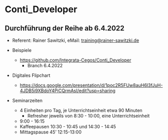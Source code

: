# Conti_Developer

## Durchführung der Reihe ab 6.4.2022

* Referent: Rainer Sawitzki, eMail: training@rainer-sawitzki.de

* Beispiele
  * https://github.com/Integrata-Cegos/Conti_Developer
    *  Branch 6.4.2022
    
* Digitales Flipchart
  * https://docs.google.com/presentation/d/1poc2R5FUw8auH6l3fJuH-4JDB5i9XBdoY4PiCQrmAsI/edit?usp=sharing
  
* Seminarzeiten
  * 4 Einheiten pro Tag, je Unterrichtseinheit etwa 90 Minuten
    * Refresher jeweils von 8:30 - 10:00, eine Unterrichtseinheit
  * 9:00 - 16:15
  * Kaffeepausen 10:30 - 10:45 und 14:30 - 14:45
  * Mittagspause 45’ 12:15-13:00
